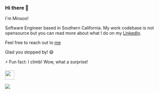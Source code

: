 ### Hi there 👋

I'm Minsoo!

Software Engineer based in Southern California. My work codebase is not opensource but you can read more about what I do on my [LinkedIn](https://www.linkedin.com/in/minsookime/).  

Feel free to reach out to [me](mailto:minsooerickim@gmail.com)

Glad you stopped by! 😄

⚡ Fun fact: I climb! Wow, what a surprise!

<a href="https://www.linkedin.com/in/minsookime/" target="_blank"><img src="https://content.linkedin.com/content/dam/me/business/en-us/amp/brand-site/v2/bg/LI-Bug.svg.original.svg" width="30px" /></a>

![](https://komarev.com/ghpvc/?username=minsooerickim&color=green)
<!--
**minsooerickim/minsooerickim** is a ✨ _special_ ✨ repository because its `README.md` (this file) appears on your GitHub profile.

Here are some ideas to get you started:

- 🔭 I’m currently working on ...
- 🌱 I’m currently learning ...
- 👯 I’m looking to collaborate on ...
- 🤔 I’m looking for help with ...
- 💬 Ask me about ...
- 📫 How to reach me: ...
- 😄 Pronouns: ...
-->
